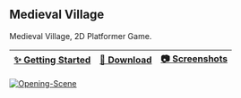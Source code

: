 Medieval Village
----------------
<p>Medieval Village, 2D Platformer Game.<p>
<markdown-accessiblity-table data-catalyst=""><table>
<thead>
<tr>
<th><a href="#getting-started">✨ Getting Started</a></th>
<th><a href="#download">🚀 Download</a></th>
<th><a href="#screenshots">📷 Screenshots</a></th>
</tr>
</thead>
</table></markdown-accessiblity-table>
<a href="https://ibb.co/chbpfwV7"><img src="https://i.ibb.co/RThMrNdV/Opening-Scene.png" alt="Opening-Scene" border="0"></a>
